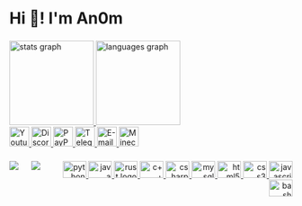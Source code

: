 <h1 align="left">Hi 👋! I'm An0m</h2>

###

<div align="left">
    <a href="#">
        <img src="https://github-readme-stats.vercel.app/api?hide_title=false&hide_rank=false&show_icons=true&include_all_commits=true&count_private=false&disable_animations=true&theme=dracula&locale=en&hide_border=true&username=An0m" height="150" alt="stats graph"/>
        <img src="https://github-readme-stats.vercel.app/api/top-langs?locale=en&hide_title=false&layout=default&card_width=320&langs_count=5&theme=dracula&hide_border=true&username=An0m" height="150" alt="languages graph"/>
    </a>
    <div>
        <a href="https://an0m.dev/youtube" target="_blank">
            <img src="https://img.shields.io/static/v1?message=Youtube&logo=youtube&label=&color=FF0000&logoColor=white&labelColor=&style=for-the-badge" height="35" alt="Youtube logo"/>
        </a>
        <a href="https://an0m.dev/discord" target="_blank">
            <img src="https://img.shields.io/static/v1?message=Discord&logo=discord&label=&color=5865F2&logoColor=white&labelColor=&style=for-the-badge" height="35" alt="Discord logo"/>
        </a>
        <a href="https://an0m.dev/paypal" target="_blank">
            <img src="https://img.shields.io/static/v1?message=PayPal&logo=paypal&label=&color=00457C&logoColor=white&labelColor=&style=for-the-badge" height="35" alt="PayPal logo"/>
        </a>
        <a href="https://an0m.dev/telegram" target="_blank">
            <img src="https://img.shields.io/static/v1?message=Telegram&logo=telegram&label=&color=2CA5E0&logoColor=white&labelColor=&style=for-the-badge" height="35" alt="Telegram logo"/>
        </a>
        <a href="https://an0m.dev/mail" target="_blank">
            <img src="https://img.shields.io/static/v1?message=Mail&logo=microsoft-outlook&label=&color=0078D4&logoColor=white&labelColor=&style=for-the-badge" height="35" alt="E-mail me"/>
        </a>
        <a href="https://an0m.dev/namemc" target="_blank">
            <img src="https://img.shields.io/static/v1?message=namemc&logo=data:image/png;base64,iVBORw0KGgoAAAANSUhEUgAAAIAAAACAAQAAAADrRVxmAAAAAXNSR0IArs4c6QAAAARnQU1BAACxjwv8YQUAAAAkSURBVHjaY2AYBYMV/IeCUQGYACo9KjAqMCowKkCswCgYfAAABz5+kC8GkEAAAAAASUVORK5CYII=&label=&color=black&logoColor=white&labelColor=&style=for-the-badge" height="35" alt="Minecraft logo"/>
        </a>
    </div>
</div>

###

<a href="https://an0m.dev/gists">
    <img align="left" style="padding-right: 20px" src="https://visitor-badge.laobi.icu/badge?page_id=An0m.An0m&"/>
    <img align="left" src="https://img.shields.io/static/v1?message=Gists&logo=github&label=&color=595959&logoColor=white&labelColor=&style=default"/>
</a>

<div align="right">
    <a href="#">
        <img src="https://cdn.jsdelivr.net/gh/devicons/devicon/icons/python/python-original.svg" height="30" width="42" alt="python logo"/>
        <img src="https://cdn.jsdelivr.net/gh/devicons/devicon/icons/java/java-original.svg" height="30" width="42" alt="java logo"/>
        <img src="https://cdn.jsdelivr.net/gh/devicons/devicon/icons/rust/rust-plain.svg" height="30" width="42" alt="rust logo"/>
        <img src="https://upload.wikimedia.org/wikipedia/commons/1/18/ISO_C%2B%2B_Logo.svg" height="30" width="42" alt="c++ logo"/>
        <img src="https://cdn.jsdelivr.net/gh/devicons/devicon/icons/csharp/csharp-original.svg" height="30" width="42" alt="csharp logo"/>
        <img src="https://cdn.jsdelivr.net/gh/devicons/devicon/icons/mysql/mysql-original.svg" height="30" width="42" alt="mysql logo"/>
        <img src="https://cdn.jsdelivr.net/gh/devicons/devicon/icons/html5/html5-original.svg" height="30" width="42" alt="html5 logo"/>
        <img src="https://cdn.jsdelivr.net/gh/devicons/devicon/icons/css3/css3-original.svg" height="30" width="42" alt="css3 logo"/>
        <img src="https://cdn.jsdelivr.net/gh/devicons/devicon/icons/javascript/javascript-original.svg" height="30" width="42" alt="javascript logo"/>
        <img src="https://cdn.jsdelivr.net/gh/devicons/devicon/icons/bash/bash-original.svg" height="30" width="42" alt="bash logo"/>
    </a>
</div>
